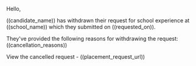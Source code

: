 Hello,

((candidate_name)) has withdrawn their request for school experience at ((school_name)) which they submitted on  ((requested_on)).

They've provided the following reasons for withdrawing the request:
((cancellation_reasons))

View the cancelled request - ((placement_request_url))